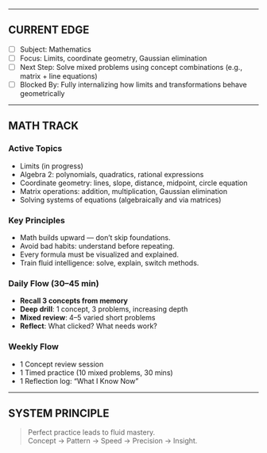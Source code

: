 
---

## CURRENT EDGE

- [ ] Subject: Mathematics
- [ ] Focus: Limits, coordinate geometry, Gaussian elimination
- [ ] Next Step: Solve mixed problems using concept combinations (e.g., matrix + line equations)
- [ ] Blocked By: Fully internalizing how limits and transformations behave geometrically

---

## MATH TRACK

### Active Topics
- Limits (in progress)
- Algebra 2: polynomials, quadratics, rational expressions
- Coordinate geometry: lines, slope, distance, midpoint, circle equation
- Matrix operations: addition, multiplication, Gaussian elimination
- Solving systems of equations (algebraically and via matrices)

### Key Principles
- Math builds upward — don’t skip foundations.
- Avoid bad habits: understand before repeating.
- Every formula must be visualized and explained.
- Train fluid intelligence: solve, explain, switch methods.

### Daily Flow (30–45 min)
- **Recall 3 concepts from memory**
- **Deep drill**: 1 concept, 3 problems, increasing depth
- **Mixed review**: 4–5 varied short problems
- **Reflect**: What clicked? What needs work?

### Weekly Flow
- 1 Concept review session
- 1 Timed practice (10 mixed problems, 30 mins)
- 1 Reflection log: “What I Know Now”

---

## SYSTEM PRINCIPLE

> Perfect practice leads to fluid mastery.  
> Concept → Pattern → Speed → Precision → Insight.

